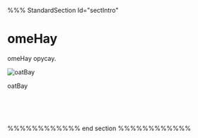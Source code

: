 %%% StandardSection Id="sectIntro"

# omeHay

omeHay opycay.

![oatBay](/galleries/Misc/Boat.v/full.jpg)

oatBay

<div>
	<dc.Button Label="Aboutyay" Page="/About" />  
	<dc.Button Label="igSay Intoyay ethay CMSay" Page="/SignIn" />
</div>

<br />
<br />

<div>
	<dc.Button Label="View in Pig Latin" To="/x-pig-latin" />  
	<dc.Button Label="View in English" To="/en" />
	&nbsp;&nbsp;&nbsp;
	<dc.Button Label="Jump to About in Pig Latin" To="/x-pig-latin/About" />  
	&nbsp;&nbsp;&nbsp;
	<dc.Button Label="igPay atinLay Onlyyay agePay" To="/Only-Pig-Latin" />  
	<dc.Button Label="Englishyay Onlyyay agePay" To="/Only-English" />  
</div>

%%%%%%%%%%%% end section %%%%%%%%%%%%
